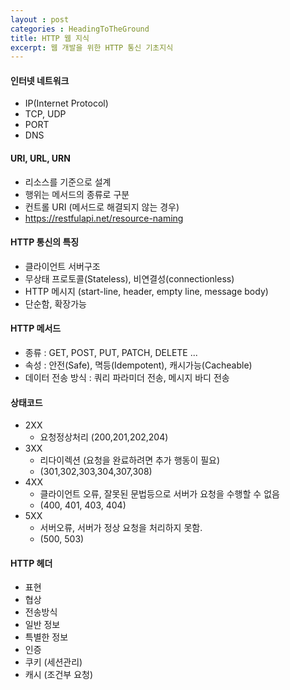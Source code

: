 ```yaml
---
layout : post
categories : HeadingToTheGround
title: HTTP 웹 지식
excerpt: 웹 개발을 위한 HTTP 통신 기초지식
---
```


#### 인터넷 네트워크
* IP(Internet Protocol)
* TCP, UDP
* PORT
* DNS
  

#### URI, URL, URN
* 리소스를 기준으로 설계
* 행위는 메서드의 종류로 구분
* 컨트롤 URI (메서드로 해결되지 않는 경우)
* <https://restfulapi.net/resource-naming> 
  
#### HTTP 통신의 특징
* 클라이언트 서버구조
* 무상태 프로토콜(Stateless), 비연결성(connectionless)
* HTTP 메시지 (start-line, header, empty line, message body)
* 단순함, 확장가능 
  
#### HTTP 메서드
* 종류 : GET, POST, PUT, PATCH, DELETE ...
* 속성 : 안전(Safe), 멱등(Idempotent), 캐시가능(Cacheable)
* 데이터 전송 방식 : 쿼리 파라미더 전송, 메시지 바디 전송
  
#### 상태코드 
* 2XX
    * 요청정상처리 (200,201,202,204)
* 3XX
    * 리다이렉션 (요청을 완료하려면 추가 행동이 필요)
    * (301,302,303,304,307,308)
* 4XX
    * 클라이언트 오류, 잘못된 문법등으로 서버가 요청을 수행할 수 없음
    * (400, 401, 403, 404)
* 5XX
    * 서버오류, 서버가 정상 요청을 처리하지 못함.
    * (500, 503)
  
#### HTTP 헤더
* 표현
* 협상
* 전송방식
* 일반 정보
* 특별한 정보
* 인증
* 쿠키 (세션관리)
* 캐시 (조건부 요청)
  
